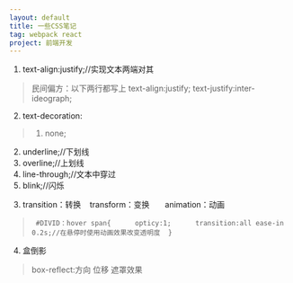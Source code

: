 ```yaml
---
layout: default
title: 一些CSS笔记
tag: webpack react
project: 前端开发
---
```


1. text-align:justify;//实现文本两端对其
>民间偏方：以下两行都写上
text-align:justify;
text-justify:inter-ideograph;

2. text-decoration:
>1) none; 
2) underline;//下划线
3) overline;//上划线
4) line-through;//文本中穿过
5) blink;//闪烁
    
3. transition：转换    transform：变换       animation：动画
>` #DIVID：hover span{
     opticy:1;
     transition:all ease-in 0.2s;//在悬停时使用动画效果改变透明度 
}`

4. 盒倒影
>box-reflect:方向 位移 遮罩效果
